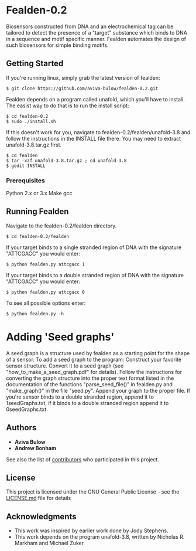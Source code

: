 # Fealden-0.2

Biosensors constructed from DNA and an electrochemical tag can be tailored to detect the presence of a "target" substance which binds to DNA in a sequence and motif specific manner. Fealden automates the design of such biosensors for simple binding motifs. 

## Getting Started


If you're running linux, simply grab the latest version of fealden:

```
$ git clone https://github.com/aviva-bulow/fealden-0.2.git
```
Fealden depends on a program called unafold, which you'll have to install. 
The easist way to do that is to run the install script:

```
$ cd fealden-0.2
$ sudo ./install.sh
```
If this doesn't work for you, navigate to fealden-0.2/fealden/unafold-3.8 and follow the instructions in the INSTALL file there.
You may need to extract unafold-3.8.tar.gz first.
```
$ cd fealden 
$ tar -xzf unafold-3.8.tar.gz ; cd unafold-3.8
$ gedit INSTALL
```
### Prerequisites

Python 2.x or 3.x
Make
gcc

## Running Fealden

Navigate to the fealden-0.2/fealden directory. 

```
$ cd fealden-0.2/fealden
```

If your target binds to a single stranded region of DNA with the signature "ATTCGACC"
you would enter:
```
$ python fealden.py attcgacc 1
```
If your target binds to a double stranded region of DNA with the signature "ATTCGACC"
you would enter:
```
$ python fealden.py attcgacc 0
```
To see all possible options enter:

```
$ python fealden.py -h
```
# Adding 'Seed graphs'
A seed graph is a structure used by fealden as a starting point for the shape of a sensor. 
To add a seed graph to the program: 
  Construct your favorite sensor structure.
     Convert it to a seed graph (see "how_to_make_a_seed_graph.pdf" for details).
     Follow the instructions for converting the graph structure into the proper text format listed in the documentation of the functions "parse_seed_file()" in fealden.py and "make_graph()" in the file "seed.py". 
     Append your graph to the proper file. If you're sensor binds to a double stranded region, append it to 1seedGraphs.txt, if it binds to a double stranded region append it to 0seedGraphs.txt. 

## Authors

* **Aviva Bulow** 
* **Andrew Bonham** 

See also the list of [contributors](https://github.com/your/project/contributors) who participated in this project.

## License

This project is licensed under the GNU General Public License - see the [LICENSE.md](LICENSE.md) file for details

## Acknowledgments

* This work was inspired by earlier work done by Jody Stephens. 
* This work depends on the program unafold-3.8, written by Nicholas R. Markham and Michael Zuker
